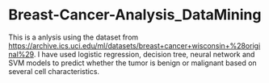 # Breast-Cancer-Analysis_DataMining
This is a anlysis using the dataset from https://archive.ics.uci.edu/ml/datasets/breast+cancer+wisconsin+%28original%29. I have used logistic regression, decision tree, neural network
and SVM models to predict whether the tumor is benign or malignant based on several cell characteristics.
